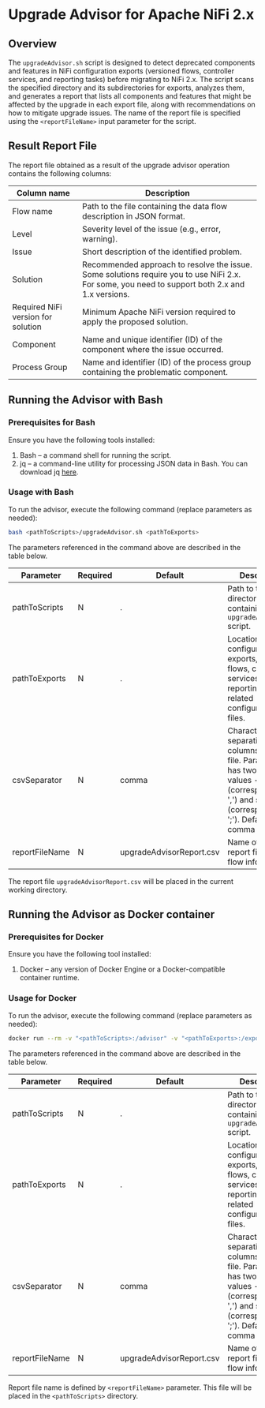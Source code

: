 # Upgrade Advisor for Apache NiFi 2.x

## Overview

The `upgradeAdvisor.sh` script is designed to detect deprecated components and features in NiFi configuration exports (versioned flows, controller services, and reporting tasks) before migrating to NiFi 2.x.
The script scans the specified directory and its subdirectories for exports, analyzes them, and generates a report that lists all components and features that might be affected by the upgrade in each export file, along with recommendations on how to mitigate upgrade issues. The name of the report file is specified using the `<reportFileName>` input parameter for the script.

## Result Report File

The report file obtained as a result of the upgrade advisor operation contains the following columns:

| Column name                        | Description                                                                                                                                     |
|------------------------------------|-------------------------------------------------------------------------------------------------------------------------------------------------|
| Flow name                          | Path to the file containing the data flow description in JSON format.                                                                           |
| Level                              | Severity level of the issue (e.g., error, warning).                                                                                             |
| Issue                              | Short description of the identified problem.                                                                                                    |
| Solution                           | Recommended approach to resolve the issue. Some solutions require you to use NiFi 2.x. For some, you need to support both 2.x and 1.x versions. |
| Required NiFi version for solution | Minimum Apache NiFi version required to apply the proposed solution.                                                                            |
| Component                          | Name and unique identifier (ID) of the component where the issue occurred.                                                                      |
| Process Group                      | Name and identifier (ID) of the process group containing the problematic component.                                                             |

## Running the Advisor with Bash

### Prerequisites for Bash

Ensure you have the following tools installed:
1. Bash – a command shell for running the script.
2. jq – a command-line utility for processing JSON data in Bash. You can download jq [here](https://jqlang.org/download/).

### Usage with Bash

To run the advisor, execute the following command (replace parameters as needed):
```bash
bash <pathToScripts>/upgradeAdvisor.sh <pathToExports>
```

The parameters referenced in the command above are described in the table below.

| Parameter      | Required | Default                  | Description                                                                                                                                                                |
|----------------|----------|--------------------------|----------------------------------------------------------------------------------------------------------------------------------------------------------------------------|
| pathToScripts  | N        | .                        | Path to the directory containing the `upgradeAdvisor.sh` script.                                                                                                           |
| pathToExports  | N        | .                        | Location of NiFi configuration exports, including flows, controller services, reporting tasks, or related configuration files.                                             |
| csvSeparator   | N        | comma                    | Character for separating columns in csv file. Parameter has two available values -- comma (corresponds to ',') and semicolon (corresponds to ';'). Default is comma (','). |
| reportFileName | N        | upgradeAdvisorReport.csv | Name of the report file with flow information.                                                                                                                             |

The report file `upgradeAdvisorReport.csv` will be placed in the current working directory.

## Running the Advisor as Docker container

### Prerequisites for Docker

Ensure you have the following tool installed:
1. Docker – any version of Docker Engine or a Docker-compatible container runtime.

### Usage for Docker

To run the advisor, execute the following command (replace parameters as needed):
```bash
docker run --rm -v "<pathToScripts>:/advisor" -v "<pathToExports>:/export" -w "/advisor/" --entrypoint=/bin/bash ghcr.io/netcracker/nifi-registry:1.0.3 upgradeAdvisor.sh /export/
```

The parameters referenced in the command above are described in the table below.

| Parameter      | Required | Default                  | Description                                                                                                                                                                |
|----------------|----------|--------------------------|----------------------------------------------------------------------------------------------------------------------------------------------------------------------------|
| pathToScripts  | N        | .                        | Path to the directory containing the `upgradeAdvisor.sh` script.                                                                                                           |
| pathToExports  | N        | .                        | Location of NiFi configuration exports, including flows, controller services, reporting tasks, or related configuration files.                                             |
| csvSeparator   | N        | comma                    | Character for separating columns in csv file. Parameter has two available values -- comma (corresponds to ',') and semicolon (corresponds to ';'). Default is comma (','). |
| reportFileName | N        | upgradeAdvisorReport.csv | Name of the report file with flow information.                                                                                                                             |


Report file name is defined by `<reportFileName>` parameter. This file will be placed in the `<pathToScripts>` directory.

